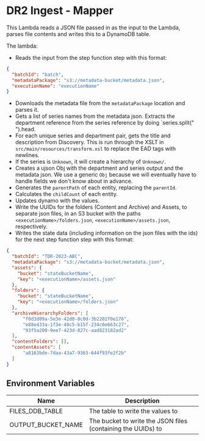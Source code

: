 # DR2 Ingest - Mapper

This Lambda reads a JSON file passed in as the input to the Lambda, parses file contents and writes this to a DynamoDB table.

The lambda:
* Reads the input from the step function step with this format:
```json
{
  "batchId": "batch",
  "metadataPackage": "s3://metadata-bucket/metadata.json",
  "executionName": "executionName"
}
```
* Downloads the metadata file from the `metadataPackage` location and parses it.
* Gets a list of series names from the metadata json. Extracts the department reference from the series reference by doing `series.split(" ").head.
* For each unique series and department pair, gets the title and description from Discovery. This is run through the XSLT in `src/main/resources/transform.xsl` to replace the EAD tags with newlines.
* If the series is `Unknown`, it will create a hierarchy of `Unknown/`.
* Creates a ujson Obj with the department and series output and the metadata json. We use a generic `Obj` because we will eventually have to handle fields we don't know about in advance.
* Generates the `parentPath` of each entity, replacing the `parentId`.
* Calculates the `childCount` of each entity.
* Updates dynamo with the values.
* Write the UUIDs for the folders (Content and Archive) and Assets, to separate json files, in an S3 bucket with the paths `<executionName>/folders.json`, `<executionName>/assets.json`, respectively.
* Writes the state data (including information on the json files with the ids) for the next step function step with this format:
```json
{
  "batchId": "TDR-2023-ABC",
  "metadataPackage": "s3://metadata-bucket/metadata.json",
  "assets": {
    "bucket": "stateBucketName",
    "key": "<executionName>/assets.json"
  },
  "folders": {
    "bucket": "stateBucketName",
    "key": "<executionName>/folders.json"
  },
  "archiveHierarchyFolders": [
      "f0d3d09a-5e3e-42d0-8c0d-3b2202f0e176",
      "e88e433a-1f3e-48c5-b15f-234c0e663c27",
      "93f5a200-9ee7-423d-827c-aad823182ad2"
  ],
  "contentFolders": [],
  "contentAssets": [
      "a8163bde-7daa-43a7-9363-644f93fe2f2b"
  ]
}
```


## Environment Variables

| Name               | Description                                                  |
|--------------------|--------------------------------------------------------------|
| FILES_DDB_TABLE    | The table to write the values to                             |
| OUTPUT_BUCKET_NAME | The bucket to write the JSON files (containing the UUIDs) to |
